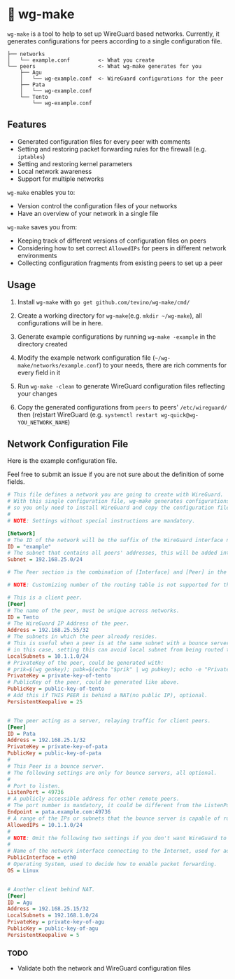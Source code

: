 # :pushpin: wg-make

`wg-make` is a tool to help to set up WireGuard based networks. Currently, it generates configurations for peers according to a single configuration file.

```
├── networks
│   └── example.conf         <- What you create
└── peers                    <- What wg-make generates for you
    ├── Agu
    │   └── wg-example.conf  <- WireGuard configurations for the peer 
    ├── Pata
    │   └── wg-example.conf
    └── Tento
        └── wg-example.conf
```


## Features

- Generated configuration files for every peer with comments
- Setting and restoring packet forwarding rules for the firewall (e.g. `iptables`)
- Setting and restoring kernel parameters
- Local network awareness
- Support for multiple networks

`wg-make` enables you to:

- Version control the configuration files of your networks
- Have an overview of your network in a single file


`wg-make` saves you from:

- Keeping track of different versions of configuration files on peers
- Considering how to set correct `AllowedIPs` for peers in different network environments
- Collecting configuration fragments from existing peers to set up a peer


## Usage

1. Install `wg-make` with `go get github.com/tevino/wg-make/cmd/`

2. Create a working directory for `wg-make`(e.g. `mkdir ~/wg-make`), all configurations will be in here.

3. Generate example configurations by running `wg-make -example` in the directory created

4. Modify the example network configuration file (`~/wg-make/networks/example.conf`) to your needs, there are rich comments for every field in it

5. Run `wg-make -clean` to generate WireGuard configuration files reflecting your changes

6. Copy the generated configurations from `peers` to peers' `/etc/wireguard/` then (re)start WireGuard (e.g. `systemctl restart wg-quick@wg-YOU_NETWORK_NAME`)


## Network Configuration File

Here is the example configuration file.

Feel free to submit an issue if you are not sure about the definition of some fields.

```ini
# This file defines a network you are going to create with WireGuard.
# With this single configuration file, wg-make generates configurations for all peers
# so you only need to install WireGuard and copy the configuration file(s) to the peer and everything just works.
#
# NOTE: Settings without special instructions are mandatory.

[Network]
# The ID of the network will be the suffix of the WireGuard interface name.
ID = "example"
# The subnet that contains all peers' addresses, this will be added into AllowedIPs for bounce servers.
Subnet = 192.168.25.0/24

# The Peer section is the combination of [Interface] and [Peer] in the WireGuard configuration file plus some extended settings.

# NOTE: Customizing number of the routing table is not supported for the moment.

# This is a client peer.
[Peer]
# The name of the peer, must be unique across networks.
ID = Tento
# The WireGuard IP Address of the peer.
Address = 192.168.25.55/32
# The subnets in which the peer already resides.
# This is useful when a peer is at the same subnet with a bounce server who's relaying the traffic(See AllowedIPs for a bounce server) to the subnet,
# in this case, setting this can avoid local subnet from being routed to the WireGuard interface, optional.
LocalSubnets = 10.1.1.0/24
# PrivateKey of the peer, could be generated with:
# prik=$(wg genkey); pubk=$(echo "$prik" | wg pubkey); echo -e "PrivateKey = $prik\nPublicKey = $pubk"
PrivateKey = private-key-of-tento
# PublicKey of the peer, could be generated like above.
PublicKey = public-key-of-tento
# Add this if THIS PEER is behind a NAT(no public IP), optional.
PersistentKeepalive = 25


# The peer acting as a server, relaying traffic for client peers.
[Peer]
ID = Pata
Address = 192.168.25.1/32
PrivateKey = private-key-of-pata
PublicKey = public-key-of-pata
#
# This Peer is a bounce server.
# The following settings are only for bounce servers, all optional.
#
# Port to listen.
ListenPort = 49736
# A publicly accessible address for other remote peers.
# The port number is mandatory, it could be different from the ListenPort.
Endpoint = pata.example.com:49736
# A range of the IPs or subnets that the bounce server is capable of routing traffic for.
AllowedIPs = 10.1.1.0/24
#
# NOTE: Omit the following two settings if you don't want WireGuard to change packet forwarding rules. (e.g. sysctl and iptables)
#
# Name of the network interface connecting to the Internet, used for adding packet forwarding rules.
PublicInterface = eth0
# Operating System, used to decide how to enable packet forwarding.
OS = Linux


# Another client behind NAT.
[Peer]
ID = Agu
Address = 192.168.25.15/32
LocalSubnets = 192.168.1.0/24
PrivateKey = private-key-of-agu
PublicKey = public-key-of-agu
PersistentKeepalive = 5
```


### TODO

- Validate both the network and WireGuard configuration files
